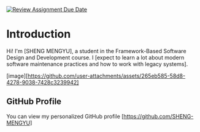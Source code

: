 [![Review Assignment Due Date](https://classroom.github.com/assets/deadline-readme-button-22041afd0340ce965d47ae6ef1cefeee28c7c493a6346c4f15d667ab976d596c.svg)](https://classroom.github.com/a/0MOLbOcH)
# Introduction
Hi! I'm [SHENG MENGYU], a student in the Framework-Based Software Design and Development course. 
I [expect to learn a lot about modern software maintenance practices and how to work with legacy systems].

[image][https://github.com/user-attachments/assets/265eb585-58d8-4278-9038-7428c3239942]

## GitHub Profile

You can view my personalized GitHub profile [https://github.com/SHENG-MENGYU]

